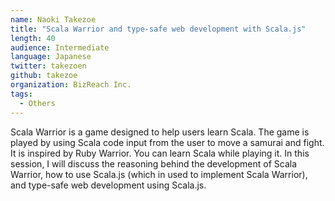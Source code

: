 ```yaml
---
name: Naoki Takezoe
title: "Scala Warrior and type-safe web development with Scala.js"
length: 40
audience: Intermediate
language: Japanese
twitter: takezoen
github: takezoe
organization: BizReach Inc.
tags:
  - Others
---
```

Scala Warrior is a game designed to help users learn Scala. The game is played by using Scala code input from the user to move a samurai and fight. It is inspired by Ruby Warrior. You can learn Scala while playing it. In this session, I will discuss the reasoning behind the development of Scala Warrior, how to use Scala.js (which in used to implement Scala Warrior), and type-safe web development using Scala.js. 
